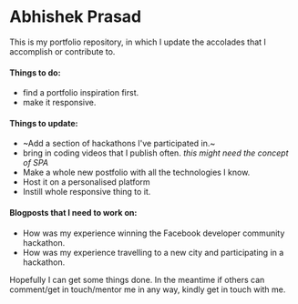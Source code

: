 # Abhishek Prasad

This is my portfolio repository, in which I update the accolades that I accomplish or contribute to. 

#### Things to do:
* find a portfolio inspiration first.
* make it responsive.

#### Things to update:

* ~Add a section of hackathons I've participated in.~
* bring in coding videos that I publish often. *this might need the concept of SPA*
* Make a whole new postfolio with all the technologies I know.
* Host it on a personalised platform
* Instill whole responsive thing to it.


#### Blogposts that I need to work on:

* How was my experience winning the Facebook developer community hackathon.
* How was my experience travelling to a new city and participating in a hackathon.

Hopefully I can get some things done. In the meantime if others can comment/get in touch/mentor me in any way, kindly get in touch with me.
